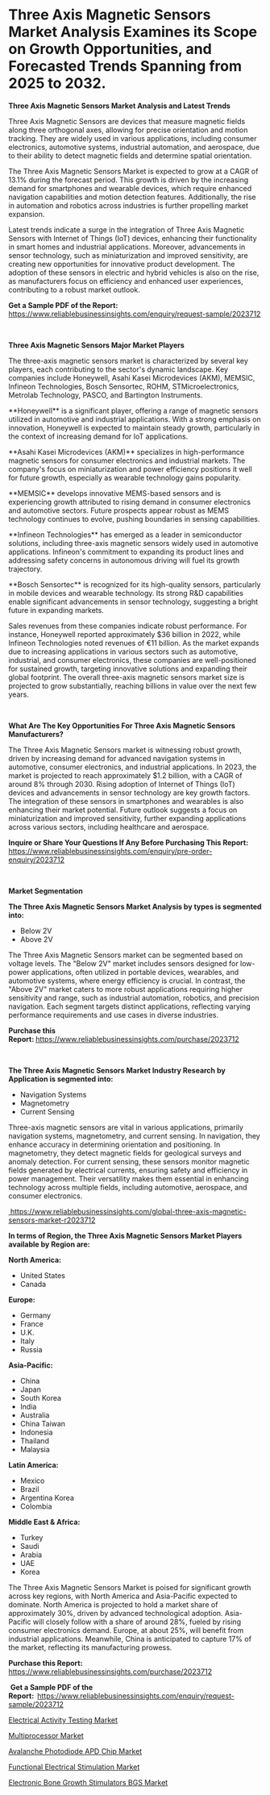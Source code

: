 <p><h1>Three Axis Magnetic Sensors Market Analysis Examines its Scope on Growth Opportunities, and Forecasted Trends Spanning from 2025 to 2032.</h1></p><p><strong>Three Axis Magnetic Sensors Market Analysis and Latest Trends</strong></p>
<p><p>Three Axis Magnetic Sensors are devices that measure magnetic fields along three orthogonal axes, allowing for precise orientation and motion tracking. They are widely used in various applications, including consumer electronics, automotive systems, industrial automation, and aerospace, due to their ability to detect magnetic fields and determine spatial orientation.</p><p>The Three Axis Magnetic Sensors Market is expected to grow at a CAGR of 13.1% during the forecast period. This growth is driven by the increasing demand for smartphones and wearable devices, which require enhanced navigation capabilities and motion detection features. Additionally, the rise in automation and robotics across industries is further propelling market expansion.</p><p>Latest trends indicate a surge in the integration of Three Axis Magnetic Sensors with Internet of Things (IoT) devices, enhancing their functionality in smart homes and industrial applications. Moreover, advancements in sensor technology, such as miniaturization and improved sensitivity, are creating new opportunities for innovative product development. The adoption of these sensors in electric and hybrid vehicles is also on the rise, as manufacturers focus on efficiency and enhanced user experiences, contributing to a robust market outlook.</p></p>
<p><strong>Get a Sample PDF of the Report:&nbsp;</strong> <a href="https://www.reliablebusinessinsights.com/enquiry/request-sample/2023712?utm_campaign=1837&utm_medium=2&utm_source=Github&utm_content=ia&utm_term=29032025&utm_id=three-axis-magnetic-sensors">https://www.reliablebusinessinsights.com/enquiry/request-sample/2023712</a></p>
<p>&nbsp;</p>
<p><strong>Three Axis Magnetic Sensors Major Market Players</strong></p>
<p><p>The three-axis magnetic sensors market is characterized by several key players, each contributing to the sector's dynamic landscape. Key companies include Honeywell, Asahi Kasei Microdevices (AKM), MEMSIC, Infineon Technologies, Bosch Sensortec, ROHM, STMicroelectronics, Metrolab Technology, PASCO, and Bartington Instruments.</p><p>**Honeywell** is a significant player, offering a range of magnetic sensors utilized in automotive and industrial applications. With a strong emphasis on innovation, Honeywell is expected to maintain steady growth, particularly in the context of increasing demand for IoT applications.</p><p>**Asahi Kasei Microdevices (AKM)** specializes in high-performance magnetic sensors for consumer electronics and industrial markets. The company's focus on miniaturization and power efficiency positions it well for future growth, especially as wearable technology gains popularity. </p><p>**MEMSIC** develops innovative MEMS-based sensors and is experiencing growth attributed to rising demand in consumer electronics and automotive sectors. Future prospects appear robust as MEMS technology continues to evolve, pushing boundaries in sensing capabilities. </p><p>**Infineon Technologies** has emerged as a leader in semiconductor solutions, including three-axis magnetic sensors widely used in automotive applications. Infineon's commitment to expanding its product lines and addressing safety concerns in autonomous driving will fuel its growth trajectory.</p><p>**Bosch Sensortec** is recognized for its high-quality sensors, particularly in mobile devices and wearable technology. Its strong R&D capabilities enable significant advancements in sensor technology, suggesting a bright future in expanding markets.</p><p>Sales revenues from these companies indicate robust performance. For instance, Honeywell reported approximately $36 billion in 2022, while Infineon Technologies noted revenues of €11 billion. As the market expands due to increasing applications in various sectors such as automotive, industrial, and consumer electronics, these companies are well-positioned for sustained growth, targeting innovative solutions and expanding their global footprint. The overall three-axis magnetic sensors market size is projected to grow substantially, reaching billions in value over the next few years.</p></p>
<p>&nbsp;</p>
<p><strong>What Are The Key Opportunities For Three Axis Magnetic Sensors Manufacturers?</strong></p>
<p><p>The Three Axis Magnetic Sensors market is witnessing robust growth, driven by increasing demand for advanced navigation systems in automotive, consumer electronics, and industrial applications. In 2023, the market is projected to reach approximately $1.2 billion, with a CAGR of around 8% through 2030. Rising adoption of Internet of Things (IoT) devices and advancements in sensor technology are key growth factors. The integration of these sensors in smartphones and wearables is also enhancing their market potential. Future outlook suggests a focus on miniaturization and improved sensitivity, further expanding applications across various sectors, including healthcare and aerospace.</p></p>
<p><strong>Inquire or Share Your Questions If Any Before Purchasing This Report:</strong> <a href="https://www.reliablebusinessinsights.com/enquiry/pre-order-enquiry/2023712?utm_campaign=1837&utm_medium=2&utm_source=Github&utm_content=ia&utm_term=29032025&utm_id=three-axis-magnetic-sensors">https://www.reliablebusinessinsights.com/enquiry/pre-order-enquiry/2023712</a></p>
<p>&nbsp;</p>
<p><strong>Market Segmentation</strong></p>
<p><strong>The Three Axis Magnetic Sensors Market Analysis by types is segmented into:</strong></p>
<p><ul><li>Below 2V</li><li>Above 2V</li></ul></p>
<p><p>The Three Axis Magnetic Sensors market can be segmented based on voltage levels. The "Below 2V" market includes sensors designed for low-power applications, often utilized in portable devices, wearables, and automotive systems, where energy efficiency is crucial. In contrast, the "Above 2V" market caters to more robust applications requiring higher sensitivity and range, such as industrial automation, robotics, and precision navigation. Each segment targets distinct applications, reflecting varying performance requirements and use cases in diverse industries.</p></p>
<p><strong>Purchase this Report:&nbsp;</strong><a href="https://www.reliablebusinessinsights.com/purchase/2023712?utm_campaign=1837&utm_medium=2&utm_source=Github&utm_content=ia&utm_term=29032025&utm_id=three-axis-magnetic-sensors">https://www.reliablebusinessinsights.com/purchase/2023712</a></p>
<p>&nbsp;</p>
<p><strong>The Three Axis Magnetic Sensors Market Industry Research by Application is segmented into:</strong></p>
<p><ul><li>Navigation Systems</li><li>Magnetometry</li><li>Current Sensing</li></ul></p>
<p><p>Three-axis magnetic sensors are vital in various applications, primarily navigation systems, magnetometry, and current sensing. In navigation, they enhance accuracy in determining orientation and positioning. In magnetometry, they detect magnetic fields for geological surveys and anomaly detection. For current sensing, these sensors monitor magnetic fields generated by electrical currents, ensuring safety and efficiency in power management. Their versatility makes them essential in enhancing technology across multiple fields, including automotive, aerospace, and consumer electronics.</p></p>
<p><a href="https://www.reliablebusinessinsights.com/global-three-axis-magnetic-sensors-market-r2023712?utm_campaign=1837&utm_medium=2&utm_source=Github&utm_content=ia&utm_term=29032025&utm_id=three-axis-magnetic-sensors">&nbsp;https://www.reliablebusinessinsights.com/global-three-axis-magnetic-sensors-market-r2023712</a></p>
<p><strong>In terms of Region, the Three Axis Magnetic Sensors Market Players available by Region are:</strong></p>
<p>
    <p> <strong> North America: </strong>
        <ul>
            <li>United States</li>
            <li>Canada</li>
        </ul>
        </p> 
    <p> <strong> Europe: </strong>
        <ul>
            <li>Germany</li>
            <li>France</li>
            <li>U.K.</li>
            <li>Italy</li>
            <li>Russia</li>
        </ul>
        </p> 
    <p> <strong> Asia-Pacific: </strong>
        <ul>
            <li>China</li>
            <li>Japan</li>
            <li>South Korea</li>
            <li>India</li>
            <li>Australia</li>
            <li>China Taiwan</li>
            <li>Indonesia</li>
            <li>Thailand</li>
            <li>Malaysia</li>
        </ul>
        </p> 
    <p> <strong> Latin America: </strong>
        <ul>
            <li>Mexico</li>
            <li>Brazil</li>
            <li>Argentina Korea</li>
            <li>Colombia</li>
        </ul>
        </p> 
    <p> <strong> Middle East & Africa: </strong>
        <ul>
            <li>Turkey</li>
            <li>Saudi</li>
            <li>Arabia</li>
            <li>UAE</li>
            <li>Korea</li>
        </ul>
    </p>
    </p>
<p><p>The Three Axis Magnetic Sensors Market is poised for significant growth across key regions, with North America and Asia-Pacific expected to dominate. North America is projected to hold a market share of approximately 30%, driven by advanced technological adoption. Asia-Pacific will closely follow with a share of around 28%, fueled by rising consumer electronics demand. Europe, at about 25%, will benefit from industrial applications. Meanwhile, China is anticipated to capture 17% of the market, reflecting its manufacturing prowess.</p></p>
<p><strong>Purchase this Report: </strong><a href="https://www.reliablebusinessinsights.com/purchase/2023712?utm_campaign=1837&utm_medium=2&utm_source=Github&utm_content=ia&utm_term=29032025&utm_id=three-axis-magnetic-sensors">https://www.reliablebusinessinsights.com/purchase/2023712</a></p>
<p>&nbsp;<strong>Get a Sample PDF of the Report:&nbsp;&nbsp;</strong><a href="https://www.reliablebusinessinsights.com/enquiry/request-sample/2023712?utm_campaign=1837&utm_medium=2&utm_source=Github&utm_content=ia&utm_term=29032025&utm_id=three-axis-magnetic-sensors">https://www.reliablebusinessinsights.com/enquiry/request-sample/2023712</a></p>
<p><strong></strong></p>
<p><p><a href="https://github.com/buenayankobl/Market-Research-Report-List-1/blob/main/electrical-activity-testing-market.md?utm_campaign=1837&utm_medium=2&utm_source=Github&utm_content=ia&utm_term=29032025&utm_id=three-axis-magnetic-sensors">Electrical Activity Testing Market</a></p><p><a href="https://github.com/mcveathuane2/Market-Research-Report-List-1/blob/main/multiprocessor-market.md?utm_campaign=1837&utm_medium=2&utm_source=Github&utm_content=ia&utm_term=29032025&utm_id=three-axis-magnetic-sensors">Multiprocessor Market</a></p><p><a href="https://github.com/rakowpleetj1/Market-Research-Report-List-1/blob/main/avalanche-photodiode-apd-chip-market.md?utm_campaign=1837&utm_medium=2&utm_source=Github&utm_content=ia&utm_term=29032025&utm_id=three-axis-magnetic-sensors">Avalanche Photodiode APD Chip Market</a></p><p><a href="https://github.com/laingragle95/Market-Research-Report-List-1/blob/main/functional-electrical-stimulation-market.md?utm_campaign=1837&utm_medium=2&utm_source=Github&utm_content=ia&utm_term=29032025&utm_id=three-axis-magnetic-sensors">Functional Electrical Stimulation Market</a></p><p><a href="https://github.com/uripeachrii/Market-Research-Report-List-1/blob/main/electronic-bone-growth-stimulators-bgs-market.md?utm_campaign=1837&utm_medium=2&utm_source=Github&utm_content=ia&utm_term=29032025&utm_id=three-axis-magnetic-sensors">Electronic Bone Growth Stimulators BGS Market</a></p></p>